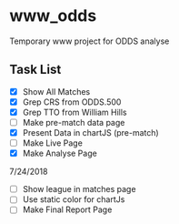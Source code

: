 # www_odds
Temporary www project for ODDS analyse

## Task List
- [x] Show All Matches  
- [x] Grep CRS from ODDS.500
- [x] Grep TTO from William Hills
- [ ] Make pre-match data page
- [x] Present Data in chartJS (pre-match)
- [ ] Make Live Page
- [x] Make Analyse Page

7/24/2018
- [ ] Show league in matches page
- [ ] Use static color for chartJs
- [ ] Make Final Report Page
